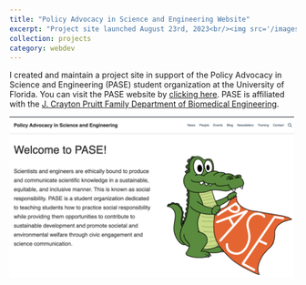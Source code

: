 ```yaml
---
title: "Policy Advocacy in Science and Engineering Website"
excerpt: "Project site launched August 23rd, 2023<br/><img src='/images/PASE.png' width=500>"
collection: projects
category: webdev
---
```


I created and maintain a project site in support of the Policy Advocacy in Science and Engineering (PASE) student organization at the University of Florida. You can visit the PASE website by [clicking here](https://gator-pase.netlify.app/). PASE is affiliated with the [J. Crayton Pruitt Family Department of Biomedical Engineering](https://www.bme.ufl.edu/).

<img src='/images/PASE.png' width=500>
